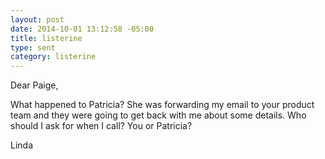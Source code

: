 ```yaml
---
layout: post
date: 2014-10-01 13:12:58 -05:00
title: listerine
type: sent
category: listerine
---
```


Dear Paige,

What happened to Patricia? She was forwarding my email to your product team and they were going to get back with me about some details. Who should I ask for when I call? You or Patricia? 

Linda